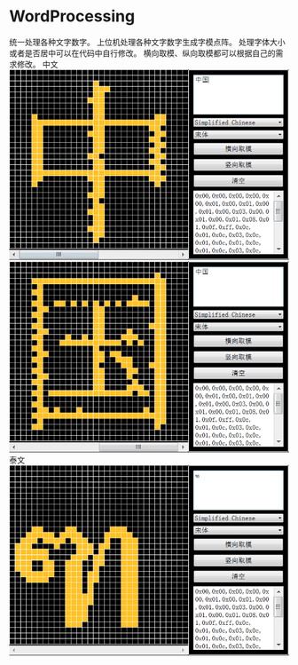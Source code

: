 # WordProcessing
统一处理各种文字数字。
上位机处理各种文字数字生成字模点阵。
处理字体大小或者是否居中可以在代码中自行修改。
横向取模、纵向取模都可以根据自己的需求修改。
中文
![Image text](https://raw.githubusercontent.com/nengm/WordProcessing/master/screenshots/1.png)
![Image text](https://raw.githubusercontent.com/nengm/WordProcessing/master/screenshots/2.png)
泰文
![Image text](https://raw.githubusercontent.com/nengm/WordProcessing/master/screenshots/3.png)


